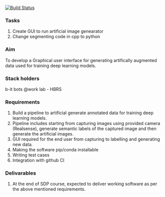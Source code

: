 [![Build Status](https://travis-ci.org/santoshreddy254/Data_Augmentor_With_GUI.svg?branch=master)](https://travis-ci.org/santoshreddy254/Data_Augmentor_With_GUI)


### Tasks 
1) Create GUI to run artificial image genearator
2) Change segmenting code in cpp to python
### Aim 
To develop a Graphical user interface for generating artifically augmented data used for
training deep learning models.
### Stack holders
b-it bots @work lab - HBRS
### Requirements 
1) Build a pipeline to artificial generate annotated data for training deep learning models.
2) Pipeline includes starting from capturing images using provided camera (Realsense),
generate semantic labels of the captured image and then generate the artificial images.
3) GUI required for the end user from capturing to labelling and generating new data.
4) Making the software pip/conda installable
5) Writing test cases
6) Integration with github CI
### Delivarables
1) At the end of SDP course, expected to deliver working software as per the above mentioned
requirements.



